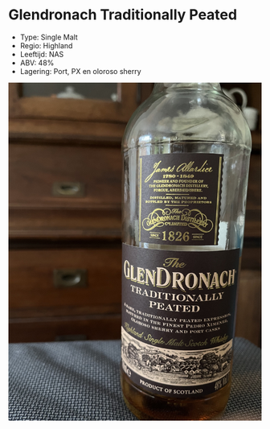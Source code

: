 # Glendronach Traditionally Peated

- Type: Single Malt
- Regio: Highland
- Leeftijd: NAS
- ABV: 48%
- Lagering: Port, PX en oloroso sherry

![Glendronach Traditionally Peated](/images/glendronach-tp.jpg)
